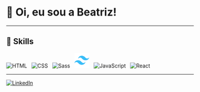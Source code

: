 # 👋 Oi, eu sou a Beatriz!


---

## 🚀 Skills

<div align="left">
  <img src="https://cdn.jsdelivr.net/gh/devicons/devicon/icons/html5/html5-original.svg" height="40" alt="HTML" />&nbsp;&nbsp;
  <img src="https://cdn.jsdelivr.net/gh/devicons/devicon/icons/css3/css3-original.svg" height="40" alt="CSS" />&nbsp;&nbsp;
  <img src="https://cdn.jsdelivr.net/gh/devicons/devicon/icons/sass/sass-original.svg" height="40" alt="Sass" />&nbsp;&nbsp;
  <img src="https://raw.githubusercontent.com/devicons/devicon/master/icons/tailwindcss/tailwindcss-plain.svg" height="40" alt="Tailwind CSS" />&nbsp;&nbsp;
  <img src="https://cdn.jsdelivr.net/gh/devicons/devicon/icons/javascript/javascript-original.svg" height="40" alt="JavaScript" />&nbsp;&nbsp;
  <img src="https://cdn.jsdelivr.net/gh/devicons/devicon/icons/react/react-original.svg" height="40" alt="React" />
</div>

---


[![LinkedIn](https://img.shields.io/badge/LinkedIn-0077B5?style=for-the-badge&logo=linkedin&logoColor=white)](https://www.linkedin.com/in/beatriztota/)


